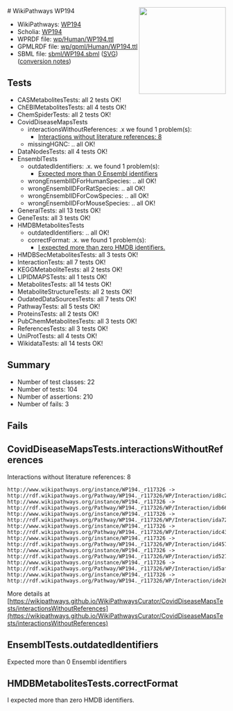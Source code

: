 <img style="float: right; width: 200px" src="../logo.png" />
# WikiPathways WP194

* WikiPathways: [WP194](https://identifiers.org/wikipathways:WP194)
* Scholia: [WP194](https://scholia.toolforge.org/wikipathways/WP194)
* WPRDF file: [wp/Human/WP194.ttl](../wp/Human/WP194.ttl)
* GPMLRDF file: [wp/gpml/Human/WP194.ttl](../wp/gpml/Human/WP194.ttl)
* SBML file: [sbml/WP194.sbml](../sbml/WP194.sbml) ([SVG](../sbml/WP194.svg)) ([conversion notes](../sbml/WP194.txt))

## Tests
* CASMetabolitesTests: all 2 tests OK!
* ChEBIMetabolitesTests: all 4 tests OK!
* ChemSpiderTests: all 2 tests OK!
* CovidDiseaseMapsTests
    * interactionsWithoutReferences: .x we found 1 problem(s):
        * [Interactions without literature references: 8](#2e295936)
    * missingHGNC: .. all OK!
* DataNodesTests: all 4 tests OK!
* EnsemblTests
    * outdatedIdentifiers: .x. we found 1 problem(s):
        * [Expected more than 0 Ensembl identifiers](#f44398b7)
    * wrongEnsemblIDForHumanSpecies: .. all OK!
    * wrongEnsemblIDForRatSpecies: .. all OK!
    * wrongEnsemblIDForCowSpecies: .. all OK!
    * wrongEnsemblIDForMouseSpecies: .. all OK!
* GeneralTests: all 13 tests OK!
* GeneTests: all 3 tests OK!
* HMDBMetabolitesTests
    * outdatedIdentifiers: .. all OK!
    * correctFormat: .x. we found 1 problem(s):
        * [I expected more than zero HMDB identifiers.](#ad154c1e)
* HMDBSecMetabolitesTests: all 3 tests OK!
* InteractionTests: all 7 tests OK!
* KEGGMetaboliteTests: all 2 tests OK!
* LIPIDMAPSTests: all 1 tests OK!
* MetabolitesTests: all 14 tests OK!
* MetaboliteStructureTests: all 2 tests OK!
* OudatedDataSourcesTests: all 7 tests OK!
* PathwayTests: all 5 tests OK!
* ProteinsTests: all 2 tests OK!
* PubChemMetabolitesTests: all 3 tests OK!
* ReferencesTests: all 3 tests OK!
* UniProtTests: all 4 tests OK!
* WikidataTests: all 14 tests OK!


## Summary

* Number of test classes: 22
* Number of tests: 104
* Number of assertions: 210
* Number of fails: 3

## Fails

<a name="2e295936" />

## CovidDiseaseMapsTests.interactionsWithoutReferences

Interactions without literature references: 8
```
http://www.wikipathways.org/instance/WP194._r117326 -> http://rdf.wikipathways.org/Pathway/WP194._r117326/WP/Interaction/id8c2b7bee
http://www.wikipathways.org/instance/WP194._r117326 -> http://rdf.wikipathways.org/Pathway/WP194._r117326/WP/Interaction/idb66b2fec
http://www.wikipathways.org/instance/WP194._r117326 -> http://rdf.wikipathways.org/Pathway/WP194._r117326/WP/Interaction/ida72ea8be
http://www.wikipathways.org/instance/WP194._r117326 -> http://rdf.wikipathways.org/Pathway/WP194._r117326/WP/Interaction/idc43d255b
http://www.wikipathways.org/instance/WP194._r117326 -> http://rdf.wikipathways.org/Pathway/WP194._r117326/WP/Interaction/id457c6163
http://www.wikipathways.org/instance/WP194._r117326 -> http://rdf.wikipathways.org/Pathway/WP194._r117326/WP/Interaction/id527f8788
http://www.wikipathways.org/instance/WP194._r117326 -> http://rdf.wikipathways.org/Pathway/WP194._r117326/WP/Interaction/id5af0cc5b
http://www.wikipathways.org/instance/WP194._r117326 -> http://rdf.wikipathways.org/Pathway/WP194._r117326/WP/Interaction/ide2666eea
```

More details at [https://wikipathways.github.io/WikiPathwaysCurator/CovidDiseaseMapsTests/interactionsWithoutReferences](https://wikipathways.github.io/WikiPathwaysCurator/CovidDiseaseMapsTests/interactionsWithoutReferences)

<a name="f44398b7" />

## EnsemblTests.outdatedIdentifiers

Expected more than 0 Ensembl identifiers
<a name="ad154c1e" />

## HMDBMetabolitesTests.correctFormat

I expected more than zero HMDB identifiers.
